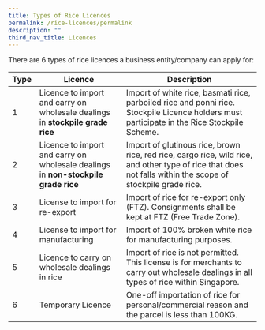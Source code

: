 ```yaml
---
title: Types of Rice Licences
permalink: /rice-licences/permalink
description: ""
third_nav_title: Licences
---
```


There are 6 types of rice licences a business entity/company can apply for:

| Type | Licence | Description |
| -------- | -------- | -------- |
| 1  | Licence to import and carry on wholesale dealings in **stockpile grade rice**    |  Import of white rice, basmati rice, parboiled rice and ponni rice. Stockpile Licence holders must participate in the Rice Stockpile Scheme.   |
| 2  | Licence to import and carry on wholesale dealings in **non-stockpile grade rice** |     Import of glutinous rice, brown rice, red rice, cargo rice, wild rice, and other type of rice that does not falls within the scope of stockpile grade rice.    |
| 3 | License to import for re-export| Import of rice for re-export only (FTZ). Consignments shall be kept at FTZ (Free Trade Zone). |
| 4 | License to import for manufacturing| Import of 100% broken white rice for manufacturing purposes. |
| 5 | Licence to carry on wholesale dealings in rice     |Import of rice is not permitted. This license is for merchants to carry out wholesale dealings in all types of rice within Singapore.|
| 6 | Temporary Licence    |  One-off importation of rice for personal/commercial reason and the parcel is less than 100KG.    | 


